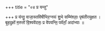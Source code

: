 +++
title = "०४ प्र यन्तु"

+++
प्र य॑न्तु॒ वाजा॒स्तवि॑षीभिर॒ग्नयः॑ शु॒भे सम्मि॑श्लाः॒ पृष॑तीरयुक्षत ।  
बृ॒ह॒दुक्षो॑ म॒रुतो॑ वि॒श्ववे॑दसः॒ प्र वे॑पयन्ति॒ पर्व॑ताँ॒ अदा॑भ्याः ॥